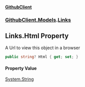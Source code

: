 #### [GithubClient](index 'index')
### [GithubClient.Models](GithubClient.Models 'GithubClient.Models').[Links](GithubClient.Models.Links 'GithubClient.Models.Links')

## Links.Html Property

A Url to view this object in a browser

```csharp
public string? Html { get; set; }
```

#### Property Value
[System.String](https://docs.microsoft.com/en-us/dotnet/api/System.String 'System.String')